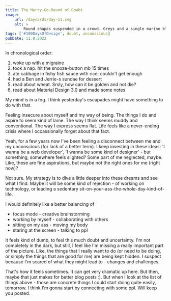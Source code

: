 ```yaml
---
title: The Merry-Go-Round of Doubt
image:
    url: /daycards/day-11.svg
    alt: >
        Round shapes suspended in a crowd. Greys and a single marine blue. Text: '100 Days of Design. Day 11'
tags: ['#100DaysOfDesign', doubt, unconscious]
pubDate: 11.8.2022
---
```


In chronological order:

1. woke up with a migraine
2. took a nap. hit the snooze-button mb 15 times
3. ate cabbage in fishy fish sauce with rice. couldn't get enough
4. had a Ben and Jerrie-s sundae for dessert
5. read about wheat. Srsly, how can it be golden and not die?
6. read about Material Design 3.0 and made some notes

My mind is in a fog. I think yesterday's escapades might have something to do with that.

Feeling insecure about myself and my way of being. The things I do and aspire to seem kind of lame. The way I think seems muddy and conventional. The way I express seems flat. Life feels like a never-ending crisis where I occassionally forget about that fact.

Yeah, for a few years now I've been feeling a disconnect between me and my unconscious (for lack of a better term). I keep investing in these ideas: 'I wanna be a web developer', 'I wanna be some kind of designer' - but something, somewhere feels slighted? Some part of me neglected, maybe. Like, these are fine aspirations, but maybe not the right ones for me (right now)?

Not sure. My strategy is to dive a little deeper into these dreams and see what I find. Maybe it will be some kind of rejection - of working on technology, or leading a sedentary sit-on-your-ass-the-whole-day-kind-of-life.

I would definitely like a better balancing of

-   focus mode - creative brainstorming
-   working by myself - collaborating with others
-   sitting on my ass - moving my body
-   staring at the screen - talking to ppl

It feels kind of dumb, to feel this much doubt and uncertainty. I'm not completely in the dark, but still, I feel like I'm missing a really important part of the picture. Like, the things that I really want to do (or need to be doing, or simply the things that are good for me) are being kept hidden. I suspect because I'm scared of what they might lead to - changes and challenges.

That's how it feels sometimes. It can get very dramatic up here. But then, maybe that just makes for better blog posts :). But when I look at the list of things above - those are concrete things I could start doing quite easily, tomorrow. I think I'm gonna start by connecting with some ppl. Will keep you posted.

